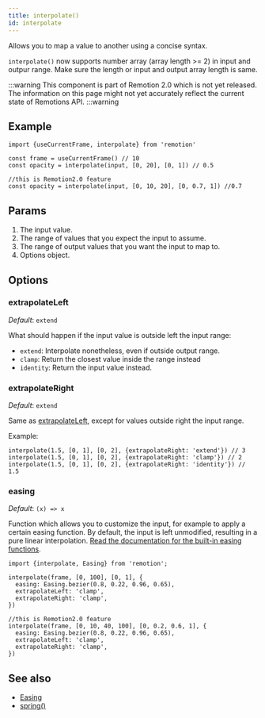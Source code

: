```yaml
---
title: interpolate()
id: interpolate
---
```


Allows you to map a value to another using a concise syntax.

`interpolate()` now supports number array (array length >= 2) in input and outpur range. Make sure the length or input and output array length is same.

:::warning
This component is part of Remotion 2.0 which is not yet released. The information on this page might not yet accurately reflect the current state of Remotions API.
:::warning

## Example

```tsx
import {useCurrentFrame, interpolate} from 'remotion'

const frame = useCurrentFrame() // 10
const opacity = interpolate(input, [0, 20], [0, 1]) // 0.5

//this is Remotion2.0 feature
const opacity = interpolate(input, [0, 10, 20], [0, 0.7, 1]) //0.7
```

## Params

1. The input value.
2. The range of values that you expect the input to assume.
3. The range of output values that you want the input to map to.
4. Options object.

## Options

### extrapolateLeft

_Default_: `extend`

What should happen if the input value is outside left the input range:

- `extend`: Interpolate nonetheless, even if outside output range.
- `clamp`: Return the closest value inside the range instead
- `identity`: Return the input value instead.

### extrapolateRight

_Default_: `extend`

Same as [extrapolateLeft](#extrapolateleft), except for values outside right the input range.

Example:

```tsx
interpolate(1.5, [0, 1], [0, 2], {extrapolateRight: 'extend'}) // 3
interpolate(1.5, [0, 1], [0, 2], {extrapolateRight: 'clamp'}) // 2
interpolate(1.5, [0, 1], [0, 2], {extrapolateRight: 'identity'}) // 1.5
```

### easing

_Default_: `(x) => x`

Function which allows you to customize the input, for example to apply a certain easing function.
By default, the input is left unmodified, resulting in a pure linear interpolation. [Read the documentation for the built-in easing functions](/docs/easing).

```tsx
import {interpolate, Easing} from 'remotion';

interpolate(frame, [0, 100], [0, 1], {
  easing: Easing.bezier(0.8, 0.22, 0.96, 0.65),
  extrapolateLeft: 'clamp',
  extrapolateRight: 'clamp',
})

//this is Remotion2.0 feature
interpolate(frame, [0, 10, 40, 100], [0, 0.2, 0.6, 1], {
  easing: Easing.bezier(0.8, 0.22, 0.96, 0.65),
  extrapolateLeft: 'clamp',
  extrapolateRight: 'clamp',
})
```

## See also

- [Easing](/docs/easing)
- [spring()](/docs/spring)
